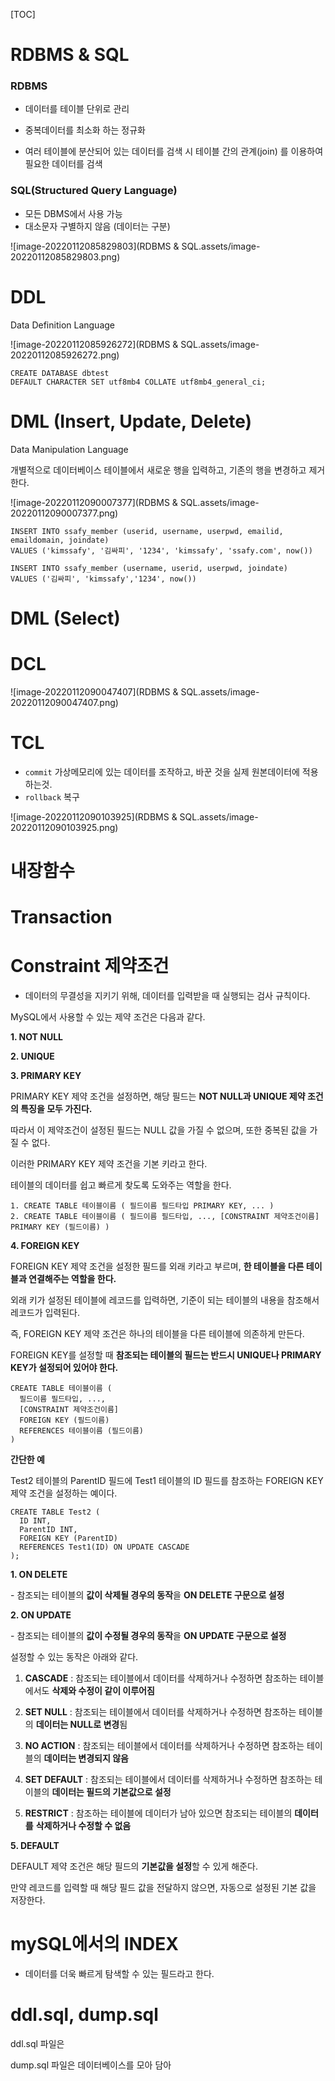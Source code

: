 [TOC]

# RDBMS & SQL

### RDBMS

- 데이터를 테이블 단위로 관리

- 중복데이터를 최소화 하는 정규화
- 여러 테이블에 분산되어 있는 데이터를 검색 시 테이블 간의 관계(join) 를 이용하여 필요한 데이터를 검색

### SQL(Structured Query Language)

- 모든 DBMS에서 사용 가능
- 대소문자 구별하지 않음 (데이터는 구분)

![image-20220112085829803](RDBMS & SQL.assets/image-20220112085829803.png)



# DDL

Data Definition Language

![image-20220112085926272](RDBMS & SQL.assets/image-20220112085926272.png)

```mysql
CREATE DATABASE dbtest
DEFAULT CHARACTER SET utf8mb4 COLLATE utf8mb4_general_ci;
```



# DML (Insert, Update, Delete)

Data Manipulation Language

개별적으로 데이터베이스 테이블에서 새로운 행을 입력하고, 기존의 행을 변경하고 제거한다.

![image-20220112090007377](RDBMS & SQL.assets/image-20220112090007377.png)



```mysql
INSERT INTO ssafy_member (userid, username, userpwd, emailid, emaildomain, joindate)
VALUES ('kimssafy', '김싸피', '1234', 'kimssafy', 'ssafy.com', now())
```

```mysql
INSERT INTO ssafy_member (username, userid, userpwd, joindate)
VALUES ('김싸피', 'kimssafy','1234', now())
```



# DML (Select)

# DCL

![image-20220112090047407](RDBMS & SQL.assets/image-20220112090047407.png)

# TCL

- `commit` 가상메모리에 있는 데이터를 조작하고, 바꾼 것을 실제 원본데이터에 적용하는것.
- `rollback` 복구

![image-20220112090103925](RDBMS & SQL.assets/image-20220112090103925.png)

# 내장함수

# Transaction

# Constraint 제약조건

- 데이터의 무결성을 지키기 위해, 데이터를 입력받을 때 실행되는 검사 규칙이다.

MySQL에서 사용할 수 있는 제약 조건은 다음과 같다.

 

**1. NOT NULL**

**2. UNIQUE**

**3. PRIMARY KEY**

PRIMARY KEY 제약 조건을 설정하면, 해당 필드는 **NOT NULL과 UNIQUE 제약 조건의 특징을 모두 가진다.**

따라서 이 제약조건이 설정된 필드는 NULL 값을 가질 수 없으며, 또한 중복된 값을 가질 수 없다.

이러한 PRIMARY KEY 제약 조건을 기본 키라고 한다.

테이블의 데이터를 쉽고 빠르게 찾도록 도와주는 역할을 한다.

```mysql
1. CREATE TABLE 테이블이름 ( 필드이름 필드타입 PRIMARY KEY, ... ) 
2. CREATE TABLE 테이블이름 ( 필드이름 필드타입, ..., [CONSTRAINT 제약조건이름] PRIMARY KEY (필드이름) )
```



**4. FOREIGN KEY**

FOREIGN KEY 제약 조건을 설정한 필드를 외래 키라고 부르며, **한 테이블을 다른 테이블과 연결해주는 역할을 한다.**

외래 키가 설정된 테이블에 레코드를 입력하면, 기준이 되는 테이블의 내용을 참조해서 레코드가 입력된다.

즉, FOREIGN KEY 제약 조건은 하나의 테이블을 다른 테이블에 의존하게 만든다.

FOREIGN KEY를 설정할 때 **참조되는 테이블의 필드는 반드시 UNIQUE나 PRIMARY KEY가 설정되어 있어야 한다.**

```mysql
CREATE TABLE 테이블이름 ( 
  필드이름 필드타입, ..., 
  [CONSTRAINT 제약조건이름] 
  FOREIGN KEY (필드이름) 
  REFERENCES 테이블이름 (필드이름) 
)
```

**간단한 예**

Test2 테이블의 ParentID 필드에 Test1 테이블의 ID 필드를 참조하는 FOREIGN KEY 제약 조건을 설정하는 예이다.

```mysql
CREATE TABLE Test2 ( 
  ID INT,
  ParentID INT, 
  FOREIGN KEY (ParentID) 
  REFERENCES Test1(ID) ON UPDATE CASCADE 
);
```

**1. ON DELETE**

\- 참조되는 테이블의 **값이 삭제될 경우의 동작**을 **ON DELETE 구문으로 설정**

**2. ON UPDATE**

\- 참조되는 테이블의 **값이 수정될 경우의 동작**을 **ON UPDATE 구문으로 설정**

설정할 수 있는 동작은 아래와 같다.

1. **CASCADE** : 참조되는 테이블에서 데이터를 삭제하거나 수정하면 참조하는 테이블에서도 **삭제와 수정이 같이 이루어짐**

2. **SET NULL** : 참조되는 테이블에서 데이터를 삭제하거나 수정하면 참조하는 테이블의 **데이터는 NULL로 변경**됨

3. **NO ACTION** : 참조되는 테이블에서 데이터를 삭제하거나 수정하면 참조하는 테이블의 **데이터는 변경되지 않음**

4. **SET DEFAULT** : 참조되는 테이블에서 데이터를 삭제하거나 수정하면 참조하는 테이블의 **데이터는 필드의 기본값으로 설정**

5. **RESTRICT** : 참조하는 테이블에 데이터가 남아 있으면 참조되는 테이블의 **데이터를** **삭제하거나 수정할 수 없음**



**5. DEFAULT**

DEFAULT 제약 조건은 해당 필드의 **기본값을 설정**할 수 있게 해준다.

만약 레코드를 입력할 때 해당 필드 값을 전달하지 않으면, 자동으로 설정된 기본 값을 저장한다.





# mySQL에서의 INDEX

- 데이터를 더욱 빠르게 탐색할 수 있는 필드라고 한다.



# ddl.sql, dump.sql

ddl.sql 파일은 

dump.sql 파일은 데이터베이스를 모아 담아 